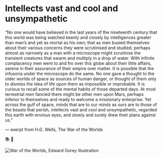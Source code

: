 # Intellects vast and cool and unsympathetic 

“No one would have believed in the last years of the nineteenth century that this world was being watched keenly and closely by intelligences greater than man’s and yet as mortal as his own; that as men busied themselves about their various concerns they were scrutinised and studied, perhaps almost as narrowly as a man with a microscope might scrutinise the transient creatures that swarm and multiply in a drop of water. With infinite complacency men went to and fro over this globe about their little affairs, serene in their assurance of their empire over matter. It is possible that the infusoria under the microscope do the same. No one gave a thought to the older worlds of space as sources of human danger, or thought of them only to dismiss the idea of life upon them as impossible or improbable. It is curious to recall some of the mental habits of those departed days. At most terrestrial men fancied there might be other men upon Mars, perhaps inferior to themselves and ready to welcome a missionary enterprise. Yet across the gulf of space, minds that are to our minds as ours are to those of the beasts that perish, intellects vast and cool and unsympathetic, regarded this earth with envious eyes, and slowly and surely drew their plans against us."

― exerpt from H.G. Wells, The War of the Worlds 

📚 💬

![War of the Worlds, Edward Gorey illustration]([https://cdn.shopify.com/s/files/1/0726/9203/products/War-of-Worlds_1024x1024_478ba00c-41e7-488d-b4ef-fcddb990a6e3_1024x1024.jpg?v=1614979097](https://cdn.shopify.com/s/files/1/0726/9203/products/War-of-Worlds_1024x1024_478ba00c-41e7-488d-b4ef-fcddb990a6e3_1024x1024.jpg?v=1614979097) "War of the Worlds, Edward Gorey illustration")
